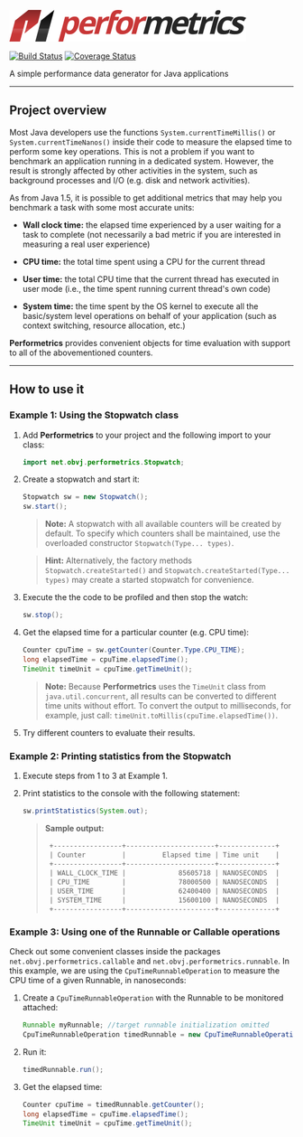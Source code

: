 ![Performetrics logo](resources/performetrics_logo.svg)

[![Build Status](https://travis-ci.org/oswaldobapvicjr/performetrics.svg?branch=master)](https://travis-ci.org/oswaldobapvicjr/performetrics)
[![Coverage Status](https://coveralls.io/repos/github/oswaldobapvicjr/performetrics/badge.svg?branch=master)](https://coveralls.io/github/oswaldobapvicjr/performetrics?branch=master)

A simple performance data generator for Java applications

---

## Project overview

Most Java developers use the functions `System.currentTimeMillis()` or `System.currentTimeNanos()` inside their code to measure the elapsed time to perform some key operations. This is not a problem if you want to benchmark an application running in a dedicated system. However, the result is strongly affected by other activities in the system, such as background processes and I/O (e.g. disk and network activities). 

As from Java 1.5, it is possible to get additional metrics that may help you benchmark a task with some most accurate units:

- **Wall clock time:** the elapsed time experienced by a user waiting for a task to complete (not necessarily a bad metric if you are interested in measuring a real user experience)

- **CPU time:** the total time spent using a CPU for the current thread

- **User time:** the total CPU time that the current thread has executed in user mode (i.e., the time spent running current thread's own code)

- **System time:** the time spent by the OS kernel to execute all the basic/system level operations on behalf of your application (such as context switching, resource allocation, etc.)

**Performetrics** provides convenient objects for time evaluation with support to all of the abovementioned counters.

---

## How to use it

### Example 1: Using the Stopwatch class

1. Add **Performetrics** to your project and the following import to your class:

    ```java
    import net.obvj.performetrics.Stopwatch;
    ```

2. Create a stopwatch and start it:

    ```java
    Stopwatch sw = new Stopwatch();
    sw.start();
    ```

    > **Note:** A stopwatch with all available counters will be created by default. To specify which counters shall be maintained, use the overloaded constructor `Stopwatch(Type... types)`. 

    > **Hint:** Alternatively, the factory methods `Stopwatch.createStarted()` and `Stopwatch.createStarted(Type... types)` may create a started stopwatch for convenience.

3. Execute the the code to be profiled and then stop the watch: 

    ```java
    sw.stop();
    ```

4. Get the elapsed time for a particular counter (e.g. CPU time):

    ```java
    Counter cpuTime = sw.getCounter(Counter.Type.CPU_TIME);
    long elapsedTime = cpuTime.elapsedTime();
    TimeUnit timeUnit = cpuTime.getTimeUnit();
    ```

    > **Note:** Because **Performetrics** uses the `TimeUnit` class from `java.util.concurrent`, all results can be converted to different time units without effort. To convert the output to milliseconds, for example, just call: `timeUnit.toMillis(cpuTime.elapsedTime())`.

5. Try different counters to evaluate their results.

### Example 2: Printing statistics from the Stopwatch

1. Execute steps from 1 to 3 at Example 1.

2. Print statistics to the console with the following statement:

    ```java
    sw.printStatistics(System.out);
    ```

    > **Sample output:**
    >
    > ````
    >  +-----------------+----------------------+--------------+
    >  | Counter         |         Elapsed time | Time unit    |
    >  +-----------------+----------------------+--------------+
    >  | WALL_CLOCK_TIME |             85605718 | NANOSECONDS  |
    >  | CPU_TIME        |             78000500 | NANOSECONDS  |
    >  | USER_TIME       |             62400400 | NANOSECONDS  |
    >  | SYSTEM_TIME     |             15600100 | NANOSECONDS  |
    >  +-----------------+----------------------+--------------+
    > ````

### Example 3: Using one of the Runnable or Callable operations

Check out some convenient classes inside the packages `net.obvj.performetrics.callable` and `net.obvj.performetrics.runnable`. In this example, we are using the `CpuTimeRunnableOperation` to measure the CPU time of a given Runnable, in nanoseconds:

1. Create a `CpuTimeRunnableOperation` with the Runnable to be monitored attached:

    ```java
    Runnable myRunnable; //target runnable initialization omitted
    CpuTimeRunnableOperation timedRunnable = new CpuTimeRunnableOperation(myRunnable);
    ```

2. Run it:

    ```java
    timedRunnable.run();
    ```

3. Get the elapsed time:

    ```java
    Counter cpuTime = timedRunnable.getCounter();
    long elapsedTime = cpuTime.elapsedTime();
    TimeUnit timeUnit = cpuTime.getTimeUnit();
    ```
